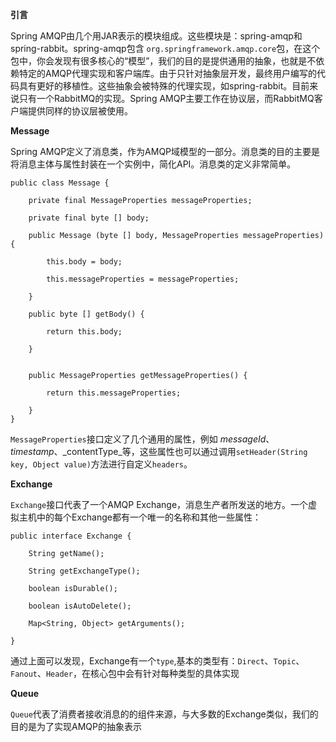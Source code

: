 **引言**

Spring AMQP由几个用JAR表示的模块组成。这些模块是：spring-amqp和spring-rabbit。spring-amqp包含 `org.springframework.amqp.core`包，在这个包中，你会发现有很多核心的“模型”，我们的目的是提供通用的抽象，也就是不依赖特定的AMQP代理实现和客户端库。由于只针对抽象层开发，最终用户编写的代码具有更好的移植性。这些抽象会被特殊的代理实现，如spring-rabbit。目前来说只有一个RabbitMQ的实现。Spring AMQP主要工作在协议层，而RabbitMQ客户端提供同样的协议层被使用。

**Message**

Spring AMQP定义了消息类，作为AMQP域模型的一部分。消息类的目的主要是将消息主体与属性封装在一个实例中，简化API。消息类的定义非常简单。

```
public class Message {

    private final MessageProperties messageProperties;

    private final byte [] body;

    public Message (byte [] body, MessageProperties messageProperties) {

        this.body = body;

        this.messageProperties = messageProperties;

    }

    public byte [] getBody() {

        return this.body;

    }  


    public MessageProperties getMessageProperties() {

        return this.messageProperties;

    }
}
```

`MessageProperties`接口定义了几个通用的属性，例如 _messageId_、_timestamp_、_contentType_等，这些属性也可以通过调用`setHeader(String key, Object value)`方法进行自定义`headers`。

**Exchange**

`Exchange`接口代表了一个AMQP Exchange，消息生产者所发送的地方。一个虚拟主机中的每个Exchange都有一个唯一的名称和其他一些属性：

```
public interface Exchange {

    String getName();

    String getExchangeType();

    boolean isDurable();

    boolean isAutoDelete();

    Map<String, Object> getArguments();

}
```

通过上面可以发现，Exchange有一个`type`,基本的类型有：`Direct`、`Topic`、`Fanout`、`Header`，在核心包中会有针对每种类型的具体实现

**Queue**

`Queue`代表了消费者接收消息的的组件来源，与大多数的Exchange类似，我们的目的是为了实现AMQP的抽象表示

